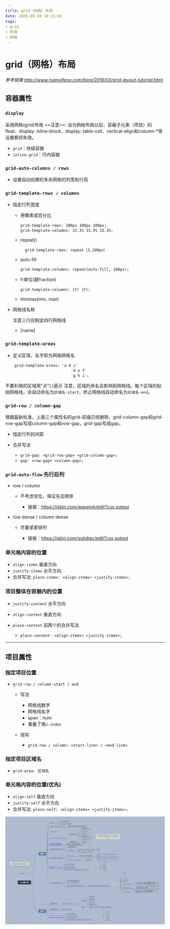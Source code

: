 ```yaml
---
title: grid（网格）布局
date: 2020-09-30 18:15:01
tags:
- grid
- 布局
- 网格
---
```



# grid（网格）布局

###### 参考链接 http://www.ruanyifeng.com/blog/2019/03/grid-layout-tutorial.html

## 容器属性

### `display`

采用网格(grid)布局
==注意==: 设为网格布局以后，容器子元素（项目）的float、display: inline-block、display: table-cell、vertical-align和column-*等设置都将失效。

- `grid`：块级容器
- `inline-grid`：行内容器

### `grid-auto-columns / rows`

- 设置自动创建的多余网格的列宽和行高

### `grid-template-rows / columns`

- 指定行列宽度

	- 用像素或百分比

		```
		grid-template-rows: 100px 100px 100px;
	  grid-template-columns: 33.3% 33.3% 33.3%;
		```

	- repeat()

	  ```
		grid-template-rows: repeat（3,100px）
		```

	- auto-fill

		```
	  grid-template-columns: repeat(auto-fill, 100px);
		```

	- fr单位(既fraction)

		```
	  grid-template-columns: 1fr 1fr;
		```

	- minmax(min, max)

- 网格线名称

  注意三行应制定四行网格线

	- [name]

### `grid-template-areas`

- 定义区域，名字即为网格网格名

```
	grid-template-areas: 'a b c'
                      	     'd e f'
                      	     'g h i';
```

  不要利用的区域用"点"(.)表示
  注意，区域的命名会影响到网格线。每个区域的起始网格线，会自动命名为`区域名-start`，终止网格线自动命名为`区域名-end`。

### `grid-row / column-gap`

根据最新标准，上面三个属性名的grid-前缀已经删除，grid-column-gap和grid-row-gap写成column-gap和row-gap，grid-gap写成gap。

- 指定行列的间距
- 合并写法

	- `grid-gap: <grid-row-gap> <grid-column-gap>;`
	- `gap: <row-gap> <column-gap>;`

### `grid-auto-flow`  先行后列

- row / column

	- 不考虑空位，保证先后顺序

		- 链接：https://jsbin.com/wapejok/edit?css,output

- row dense / column dense

	- 尽量紧密排列

		- 链接：https://jsbin.com/xutokec/edit?css,output

### 单元格内容的位置

- `align-items` 垂直方向
- `justify-items` 水平方向
- 合并写法: `place-items: <align-items> <justify-items>;`

### 项目整体在容器内的位置

- `justify-content` 水平方向
- `align-content` 垂直方向
- `place-content`  前两个的合并写法

	- `place-content: <align-items> <justify-items>;`

---

## 项目属性

### 指定项目位置

- `grid-row / column-start / end`

	- 写法

		- 网格线数字
		- 网格线名字
		- span：num
		- 重叠了用`z-index`

	- 简写

		-  `grid-row / column: <start-line> / <end-line>`

### 指定项目区域名

- `grid-area: 区域名`

### 单元格内容的位置(优先)

- `align-self` 垂直方向
- `justify-self` 水平方向
- 合并写法: `place-self: <align-items> <justify-items>;`

![思维导图](../images/4.%20%20grid（网格）布局.png)
